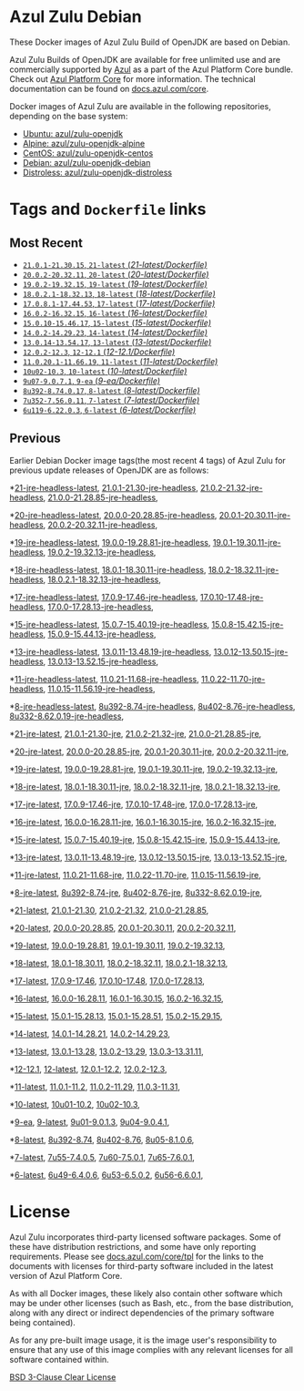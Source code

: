 Azul Zulu Debian
================

These Docker images of Azul Zulu Build of OpenJDK are based on Debian.

Azul Zulu Builds of OpenJDK are available for free unlimited use and are commercially supported by [Azul][1] as a part of the Azul Platform Core bundle.
Check out [Azul Platform Core][2] for more information. The technical documentation can be found on [docs.azul.com/core][3].

Docker images of Azul Zulu are available in the following repositories, depending on the base system:

  * [Ubuntu: azul/zulu-openjdk][4]
  * [Alpine: azul/zulu-openjdk-alpine][5]
  * [CentOS: azul/zulu-openjdk-centos][6]
  * [Debian: azul/zulu-openjdk-debian][7]
  * [Distroless: azul/zulu-openjdk-distroless][8]

Tags and `Dockerfile` links
===========================

Most Recent
-----------


  * [`21.0.1-21.30.15`, `21-latest` (*21-latest/Dockerfile)*][11]
  * [`20.0.2-20.32.11`, `20-latest` (*20-latest/Dockerfile)*][26]
  * [`19.0.2-19.32.15`, `19-latest` (*19-latest/Dockerfile)*][38]
  * [`18.0.2.1-18.32.13`, `18-latest` (*18-latest/Dockerfile)*][51]
  * [`17.0.8.1-17.44.53`, `17-latest` (*17-latest/Dockerfile)*][63]
  * [`16.0.2-16.32.15`, `16-latest` (*16-latest/Dockerfile)*][108]
  * [`15.0.10-15.46.17`, `15-latest` (*15-latest/Dockerfile)*][116]
  * [`14.0.2-14.29.23`, `14-latest` (*14-latest/Dockerfile)*][138]
  * [`13.0.14-13.54.17`, `13-latest` (*13-latest/Dockerfile)*][141]
  * [`12.0.2-12.3`, `12-12.1` (*12-12.1/Dockerfile)*][166]
  * [`11.0.20.1-11.66.19`, `11-latest` (*11-latest/Dockerfile)*][170]
  * [`10u02-10.3`, `10-latest` (*10-latest/Dockerfile)*][221]
  * [`9u07-9.0.7.1`, `9-ea` (*9-ea/Dockerfile)*][224]
  * [`8u392-8.74.0.17`, `8-latest` (*8-latest/Dockerfile)*][229]
  * [`7u352-7.56.0.11`, `7-latest` (*7-latest/Dockerfile)*][303]
  * [`6u119-6.22.0.3`, `6-latest` (*6-latest/Dockerfile)*][341]

Previous
--------

Earlier Debian Docker image tags(the most recent 4 tags) of Azul Zulu for previous update releases of OpenJDK are as follows:


  *[21-jre-headless-latest][21],
  [21.0.1-21.30-jre-headless][22],
  [21.0.2-21.32-jre-headless][23],
  [21.0.0-21.28.85-jre-headless][24],
  
  
  *[20-jre-headless-latest][34],
  [20.0.0-20.28.85-jre-headless][35],
  [20.0.1-20.30.11-jre-headless][36],
  [20.0.2-20.32.11-jre-headless][37],
  
  *[19-jre-headless-latest][47],
  [19.0.0-19.28.81-jre-headless][48],
  [19.0.1-19.30.11-jre-headless][49],
  [19.0.2-19.32.13-jre-headless][50],
  
  *[18-jre-headless-latest][59],
  [18.0.1-18.30.11-jre-headless][60],
  [18.0.2-18.32.11-jre-headless][61],
  [18.0.2.1-18.32.13-jre-headless][62],
  
  *[17-jre-headless-latest][93],
  [17.0.9-17.46-jre-headless][94],
  [17.0.10-17.48-jre-headless][95],
  [17.0.0-17.28.13-jre-headless][96],
  
  
  
  
  
  
  
  
  
  
  
  
  *[15-jre-headless-latest][133],
  [15.0.7-15.40.19-jre-headless][134],
  [15.0.8-15.42.15-jre-headless][135],
  [15.0.9-15.44.13-jre-headless][136],
  
  
  *[13-jre-headless-latest][161],
  [13.0.11-13.48.19-jre-headless][162],
  [13.0.12-13.50.15-jre-headless][163],
  [13.0.13-13.52.15-jre-headless][164],
  
  
  *[11-jre-headless-latest][207],
  [11.0.21-11.68-jre-headless][210],
  [11.0.22-11.70-jre-headless][211],
  [11.0.15-11.56.19-jre-headless][212],
  
  
  
  
  
  
  
  
  
  *[8-jre-headless-latest][291],
  [8u392-8.74-jre-headless][292],
  [8u402-8.76-jre-headless][293],
  [8u332-8.62.0.19-jre-headless][294],
  
  
  
  
  
  
  
  
  
  *[21-jre-latest][14],
  [21.0.1-21.30-jre][17],
  [21.0.2-21.32-jre][18],
  [21.0.0-21.28.85-jre][19],
  
  
  *[20-jre-latest][27],
  [20.0.0-20.28.85-jre][31],
  [20.0.1-20.30.11-jre][32],
  [20.0.2-20.32.11-jre][33],
  
  *[19-jre-latest][39],
  [19.0.0-19.28.81-jre][44],
  [19.0.1-19.30.11-jre][45],
  [19.0.2-19.32.13-jre][46],
  
  *[18-jre-latest][52],
  [18.0.1-18.30.11-jre][56],
  [18.0.2-18.32.11-jre][57],
  [18.0.2.1-18.32.13-jre][58],
  
  *[17-jre-latest][65],
  [17.0.9-17.46-jre][77],
  [17.0.10-17.48-jre][78],
  [17.0.0-17.28.13-jre][81],
  
  
  
  
  
  
  
  
  
  
  
  
  *[16-jre-latest][109],
  [16.0.0-16.28.11-jre][113],
  [16.0.1-16.30.15-jre][114],
  [16.0.2-16.32.15-jre][115],
  
  *[15-jre-latest][117],
  [15.0.7-15.40.19-jre][129],
  [15.0.8-15.42.15-jre][130],
  [15.0.9-15.44.13-jre][131],
  
  
  *[13-jre-latest][144],
  [13.0.11-13.48.19-jre][157],
  [13.0.12-13.50.15-jre][158],
  [13.0.13-13.52.15-jre][159],
  
  
  *[11-jre-latest][177],
  [11.0.21-11.68-jre][195],
  [11.0.22-11.70-jre][196],
  [11.0.15-11.56.19-jre][200],
  
  
  
  
  
  
  
  
  
  *[8-jre-latest][232],
  [8u392-8.74-jre][257],
  [8u402-8.76-jre][258],
  [8u332-8.62.0.19-jre][282],
  
  
  
  
  
  
  
  
  
  *[21-latest][11],
  [21.0.1-21.30][12],
  [21.0.2-21.32][13],
  [21.0.0-21.28.85][15],
  
  
  *[20-latest][26],
  [20.0.0-20.28.85][28],
  [20.0.1-20.30.11][29],
  [20.0.2-20.32.11][30],
  
  *[19-latest][38],
  [19.0.0-19.28.81][40],
  [19.0.1-19.30.11][41],
  [19.0.2-19.32.13][42],
  
  
  *[18-latest][51],
  [18.0.1-18.30.11][53],
  [18.0.2-18.32.11][54],
  [18.0.2.1-18.32.13][55],
  
  *[17-latest][63],
  [17.0.9-17.46][64],
  [17.0.10-17.48][66],
  [17.0.0-17.28.13][67],
  
  
  
  
  
  
  
  
  
  
  
  
  *[16-latest][108],
  [16.0.0-16.28.11][110],
  [16.0.1-16.30.15][111],
  [16.0.2-16.32.15][112],
  
  *[15-latest][116],
  [15.0.1-15.28.13][118],
  [15.0.1-15.28.51][119],
  [15.0.2-15.29.15][120],
  
  
  
  
  
  
  
  
  
  *[14-latest][138],
  [14.0.1-14.28.21][139],
  [14.0.2-14.29.23][140],
  
  *[13-latest][141],
  [13.0.1-13.28][142],
  [13.0.2-13.29][143],
  [13.0.3-13.31.11][145],
  
  
  
  
  
  
  
  
  
  
  
  
  *[12-12.1][166],
  [12-latest][167],
  [12.0.1-12.2][168],
  [12.0.2-12.3][169],
  
  *[11-latest][170],
  [11.0.1-11.2][171],
  [11.0.2-11.29][172],
  [11.0.3-11.31][173],
  
  
  
  
  
  
  
  
  
  
  
  
  
  
  
  
  
  
  
  
  
  
  
  
  *[10-latest][221],
  [10u01-10.2][222],
  [10u02-10.3][223],
  
  *[9-ea][224],
  [9-latest][225],
  [9u01-9.0.1.3][226],
  [9u04-9.0.4.1][227],
  
  
  *[8-latest][229],
  [8u392-8.74][230],
  [8u402-8.76][231],
  [8u05-8.1.0.6][233],
  
  
  
  
  
  
  
  
  
  
  
  
  
  
  
  
  
  
  
  
  
  
  
  
  
  
  
  
  
  
  
  
  
  
  
  
  
  
  
  
  
  
  
  
  
  
  
  *[7-latest][303],
  [7u55-7.4.0.5][304],
  [7u60-7.5.0.1][305],
  [7u65-7.6.0.1][306],
  
  
  
  
  
  
  
  
  
  
  
  
  
  
  
  
  
  
  
  
  
  
  
  
  
  
  
  
  
  
  
  
  
  
  
  *[6-latest][341],
  [6u49-6.4.0.6][342],
  [6u53-6.5.0.2][343],
  [6u56-6.6.0.1][344],
  
  
  
  
  
  
  
  
  
  
  
  
  
  
  
  
  License
=======

Azul Zulu incorporates third-party licensed software packages. Some of these have distribution restrictions, and some have only reporting requirements. Please see [docs.azul.com/core/tpl][9] for the links to the documents with licenses for third-party software included in the latest version of Azul Platform Core.

As with all Docker images, these likely also contain other software which may be under other licenses (such as Bash, etc., from the base distribution, along with any direct or indirect dependencies of the primary software being contained).

As for any pre-built image usage, it is the image user's responsibility to ensure that any use of this image complies with any relevant licenses for all software contained within.

[BSD 3-Clause Clear License][10]

  [1]: https://www.azul.com/
  [2]: https://www.azul.com/products/core/
  [3]: https://docs.azul.com/core/
  [4]: https://hub.docker.com/r/azul/zulu-openjdk
  [5]: https://hub.docker.com/r/azul/zulu-openjdk-alpine
  [6]: https://hub.docker.com/r/azul/zulu-openjdk-centos
  [7]: https://hub.docker.com/r/azul/zulu-openjdk-debian
  [8]: https://hub.docker.com/r/azul/zulu-openjdk-distroless
  [9]: https://docs.azul.com/core/tpl
  [10]: https://github.com/zulu-openjdk/zulu-openjdk/blob/master/LICENSE.txt


  [21]: https://github.com/zulu-openjdk/zulu-openjdk/blob/master/debian/21-jre-headless-latest/Dockerfile
  [22]: https://github.com/zulu-openjdk/zulu-openjdk/blob/master/debian/21.0.1-21.30-jre-headless/Dockerfile
  [23]: https://github.com/zulu-openjdk/zulu-openjdk/blob/master/debian/21.0.2-21.32-jre-headless/Dockerfile
  [24]: https://github.com/zulu-openjdk/zulu-openjdk/blob/master/debian/21.0.0-21.28.85-jre-headless/Dockerfile
  
  
  [34]: https://github.com/zulu-openjdk/zulu-openjdk/blob/master/debian/20-jre-headless-latest/Dockerfile
  [35]: https://github.com/zulu-openjdk/zulu-openjdk/blob/master/debian/20.0.0-20.28.85-jre-headless/Dockerfile
  [36]: https://github.com/zulu-openjdk/zulu-openjdk/blob/master/debian/20.0.1-20.30.11-jre-headless/Dockerfile
  [37]: https://github.com/zulu-openjdk/zulu-openjdk/blob/master/debian/20.0.2-20.32.11-jre-headless/Dockerfile
  
  [47]: https://github.com/zulu-openjdk/zulu-openjdk/blob/master/debian/19-jre-headless-latest/Dockerfile
  [48]: https://github.com/zulu-openjdk/zulu-openjdk/blob/master/debian/19.0.0-19.28.81-jre-headless/Dockerfile
  [49]: https://github.com/zulu-openjdk/zulu-openjdk/blob/master/debian/19.0.1-19.30.11-jre-headless/Dockerfile
  [50]: https://github.com/zulu-openjdk/zulu-openjdk/blob/master/debian/19.0.2-19.32.13-jre-headless/Dockerfile
  
  [59]: https://github.com/zulu-openjdk/zulu-openjdk/blob/master/debian/18-jre-headless-latest/Dockerfile
  [60]: https://github.com/zulu-openjdk/zulu-openjdk/blob/master/debian/18.0.1-18.30.11-jre-headless/Dockerfile
  [61]: https://github.com/zulu-openjdk/zulu-openjdk/blob/master/debian/18.0.2-18.32.11-jre-headless/Dockerfile
  [62]: https://github.com/zulu-openjdk/zulu-openjdk/blob/master/debian/18.0.2.1-18.32.13-jre-headless/Dockerfile
  
  [93]: https://github.com/zulu-openjdk/zulu-openjdk/blob/master/debian/17-jre-headless-latest/Dockerfile
  [94]: https://github.com/zulu-openjdk/zulu-openjdk/blob/master/debian/17.0.9-17.46-jre-headless/Dockerfile
  [95]: https://github.com/zulu-openjdk/zulu-openjdk/blob/master/debian/17.0.10-17.48-jre-headless/Dockerfile
  [96]: https://github.com/zulu-openjdk/zulu-openjdk/blob/master/debian/17.0.0-17.28.13-jre-headless/Dockerfile
  
  
  
  
  
  
  
  
  
  
  
  
  [133]: https://github.com/zulu-openjdk/zulu-openjdk/blob/master/debian/15-jre-headless-latest/Dockerfile
  [134]: https://github.com/zulu-openjdk/zulu-openjdk/blob/master/debian/15.0.7-15.40.19-jre-headless/Dockerfile
  [135]: https://github.com/zulu-openjdk/zulu-openjdk/blob/master/debian/15.0.8-15.42.15-jre-headless/Dockerfile
  [136]: https://github.com/zulu-openjdk/zulu-openjdk/blob/master/debian/15.0.9-15.44.13-jre-headless/Dockerfile
  
  
  [161]: https://github.com/zulu-openjdk/zulu-openjdk/blob/master/debian/13-jre-headless-latest/Dockerfile
  [162]: https://github.com/zulu-openjdk/zulu-openjdk/blob/master/debian/13.0.11-13.48.19-jre-headless/Dockerfile
  [163]: https://github.com/zulu-openjdk/zulu-openjdk/blob/master/debian/13.0.12-13.50.15-jre-headless/Dockerfile
  [164]: https://github.com/zulu-openjdk/zulu-openjdk/blob/master/debian/13.0.13-13.52.15-jre-headless/Dockerfile
  
  
  [207]: https://github.com/zulu-openjdk/zulu-openjdk/blob/master/debian/11-jre-headless-latest/Dockerfile
  [210]: https://github.com/zulu-openjdk/zulu-openjdk/blob/master/debian/11.0.21-11.68-jre-headless/Dockerfile
  [211]: https://github.com/zulu-openjdk/zulu-openjdk/blob/master/debian/11.0.22-11.70-jre-headless/Dockerfile
  [212]: https://github.com/zulu-openjdk/zulu-openjdk/blob/master/debian/11.0.15-11.56.19-jre-headless/Dockerfile
  
  
  
  
  
  
  
  
  
  [291]: https://github.com/zulu-openjdk/zulu-openjdk/blob/master/debian/8-jre-headless-latest/Dockerfile
  [292]: https://github.com/zulu-openjdk/zulu-openjdk/blob/master/debian/8u392-8.74-jre-headless/Dockerfile
  [293]: https://github.com/zulu-openjdk/zulu-openjdk/blob/master/debian/8u402-8.76-jre-headless/Dockerfile
  [294]: https://github.com/zulu-openjdk/zulu-openjdk/blob/master/debian/8u332-8.62.0.19-jre-headless/Dockerfile
  
  
  
  
  
  
  
  
  
  [14]: https://github.com/zulu-openjdk/zulu-openjdk/blob/master/debian/21-jre-latest/Dockerfile
  [17]: https://github.com/zulu-openjdk/zulu-openjdk/blob/master/debian/21.0.1-21.30-jre/Dockerfile
  [18]: https://github.com/zulu-openjdk/zulu-openjdk/blob/master/debian/21.0.2-21.32-jre/Dockerfile
  [19]: https://github.com/zulu-openjdk/zulu-openjdk/blob/master/debian/21.0.0-21.28.85-jre/Dockerfile
  
  
  [27]: https://github.com/zulu-openjdk/zulu-openjdk/blob/master/debian/20-jre-latest/Dockerfile
  [31]: https://github.com/zulu-openjdk/zulu-openjdk/blob/master/debian/20.0.0-20.28.85-jre/Dockerfile
  [32]: https://github.com/zulu-openjdk/zulu-openjdk/blob/master/debian/20.0.1-20.30.11-jre/Dockerfile
  [33]: https://github.com/zulu-openjdk/zulu-openjdk/blob/master/debian/20.0.2-20.32.11-jre/Dockerfile
  
  [39]: https://github.com/zulu-openjdk/zulu-openjdk/blob/master/debian/19-jre-latest/Dockerfile
  [44]: https://github.com/zulu-openjdk/zulu-openjdk/blob/master/debian/19.0.0-19.28.81-jre/Dockerfile
  [45]: https://github.com/zulu-openjdk/zulu-openjdk/blob/master/debian/19.0.1-19.30.11-jre/Dockerfile
  [46]: https://github.com/zulu-openjdk/zulu-openjdk/blob/master/debian/19.0.2-19.32.13-jre/Dockerfile
  
  [52]: https://github.com/zulu-openjdk/zulu-openjdk/blob/master/debian/18-jre-latest/Dockerfile
  [56]: https://github.com/zulu-openjdk/zulu-openjdk/blob/master/debian/18.0.1-18.30.11-jre/Dockerfile
  [57]: https://github.com/zulu-openjdk/zulu-openjdk/blob/master/debian/18.0.2-18.32.11-jre/Dockerfile
  [58]: https://github.com/zulu-openjdk/zulu-openjdk/blob/master/debian/18.0.2.1-18.32.13-jre/Dockerfile
  
  [65]: https://github.com/zulu-openjdk/zulu-openjdk/blob/master/debian/17-jre-latest/Dockerfile
  [77]: https://github.com/zulu-openjdk/zulu-openjdk/blob/master/debian/17.0.9-17.46-jre/Dockerfile
  [78]: https://github.com/zulu-openjdk/zulu-openjdk/blob/master/debian/17.0.10-17.48-jre/Dockerfile
  [81]: https://github.com/zulu-openjdk/zulu-openjdk/blob/master/debian/17.0.0-17.28.13-jre/Dockerfile
  
  
  
  
  
  
  
  
  
  
  
  
  [109]: https://github.com/zulu-openjdk/zulu-openjdk/blob/master/debian/16-jre-latest/Dockerfile
  [113]: https://github.com/zulu-openjdk/zulu-openjdk/blob/master/debian/16.0.0-16.28.11-jre/Dockerfile
  [114]: https://github.com/zulu-openjdk/zulu-openjdk/blob/master/debian/16.0.1-16.30.15-jre/Dockerfile
  [115]: https://github.com/zulu-openjdk/zulu-openjdk/blob/master/debian/16.0.2-16.32.15-jre/Dockerfile
  
  [117]: https://github.com/zulu-openjdk/zulu-openjdk/blob/master/debian/15-jre-latest/Dockerfile
  [129]: https://github.com/zulu-openjdk/zulu-openjdk/blob/master/debian/15.0.7-15.40.19-jre/Dockerfile
  [130]: https://github.com/zulu-openjdk/zulu-openjdk/blob/master/debian/15.0.8-15.42.15-jre/Dockerfile
  [131]: https://github.com/zulu-openjdk/zulu-openjdk/blob/master/debian/15.0.9-15.44.13-jre/Dockerfile
  
  
  [144]: https://github.com/zulu-openjdk/zulu-openjdk/blob/master/debian/13-jre-latest/Dockerfile
  [157]: https://github.com/zulu-openjdk/zulu-openjdk/blob/master/debian/13.0.11-13.48.19-jre/Dockerfile
  [158]: https://github.com/zulu-openjdk/zulu-openjdk/blob/master/debian/13.0.12-13.50.15-jre/Dockerfile
  [159]: https://github.com/zulu-openjdk/zulu-openjdk/blob/master/debian/13.0.13-13.52.15-jre/Dockerfile
  
  
  [177]: https://github.com/zulu-openjdk/zulu-openjdk/blob/master/debian/11-jre-latest/Dockerfile
  [195]: https://github.com/zulu-openjdk/zulu-openjdk/blob/master/debian/11.0.21-11.68-jre/Dockerfile
  [196]: https://github.com/zulu-openjdk/zulu-openjdk/blob/master/debian/11.0.22-11.70-jre/Dockerfile
  [200]: https://github.com/zulu-openjdk/zulu-openjdk/blob/master/debian/11.0.15-11.56.19-jre/Dockerfile
  
  
  
  
  
  
  
  
  
  [232]: https://github.com/zulu-openjdk/zulu-openjdk/blob/master/debian/8-jre-latest/Dockerfile
  [257]: https://github.com/zulu-openjdk/zulu-openjdk/blob/master/debian/8u392-8.74-jre/Dockerfile
  [258]: https://github.com/zulu-openjdk/zulu-openjdk/blob/master/debian/8u402-8.76-jre/Dockerfile
  [282]: https://github.com/zulu-openjdk/zulu-openjdk/blob/master/debian/8u332-8.62.0.19-jre/Dockerfile
  
  
  
  
  
  
  
  
  
  [11]: https://github.com/zulu-openjdk/zulu-openjdk/blob/master/debian/21-latest/Dockerfile
  [12]: https://github.com/zulu-openjdk/zulu-openjdk/blob/master/debian/21.0.1-21.30/Dockerfile
  [13]: https://github.com/zulu-openjdk/zulu-openjdk/blob/master/debian/21.0.2-21.32/Dockerfile
  [15]: https://github.com/zulu-openjdk/zulu-openjdk/blob/master/debian/21.0.0-21.28.85/Dockerfile
  
  
  [26]: https://github.com/zulu-openjdk/zulu-openjdk/blob/master/debian/20-latest/Dockerfile
  [28]: https://github.com/zulu-openjdk/zulu-openjdk/blob/master/debian/20.0.0-20.28.85/Dockerfile
  [29]: https://github.com/zulu-openjdk/zulu-openjdk/blob/master/debian/20.0.1-20.30.11/Dockerfile
  [30]: https://github.com/zulu-openjdk/zulu-openjdk/blob/master/debian/20.0.2-20.32.11/Dockerfile
  
  [38]: https://github.com/zulu-openjdk/zulu-openjdk/blob/master/debian/19-latest/Dockerfile
  [40]: https://github.com/zulu-openjdk/zulu-openjdk/blob/master/debian/19.0.0-19.28.81/Dockerfile
  [41]: https://github.com/zulu-openjdk/zulu-openjdk/blob/master/debian/19.0.1-19.30.11/Dockerfile
  [42]: https://github.com/zulu-openjdk/zulu-openjdk/blob/master/debian/19.0.2-19.32.13/Dockerfile
  
  
  [51]: https://github.com/zulu-openjdk/zulu-openjdk/blob/master/debian/18-latest/Dockerfile
  [53]: https://github.com/zulu-openjdk/zulu-openjdk/blob/master/debian/18.0.1-18.30.11/Dockerfile
  [54]: https://github.com/zulu-openjdk/zulu-openjdk/blob/master/debian/18.0.2-18.32.11/Dockerfile
  [55]: https://github.com/zulu-openjdk/zulu-openjdk/blob/master/debian/18.0.2.1-18.32.13/Dockerfile
  
  [63]: https://github.com/zulu-openjdk/zulu-openjdk/blob/master/debian/17-latest/Dockerfile
  [64]: https://github.com/zulu-openjdk/zulu-openjdk/blob/master/debian/17.0.9-17.46/Dockerfile
  [66]: https://github.com/zulu-openjdk/zulu-openjdk/blob/master/debian/17.0.10-17.48/Dockerfile
  [67]: https://github.com/zulu-openjdk/zulu-openjdk/blob/master/debian/17.0.0-17.28.13/Dockerfile
  
  
  
  
  
  
  
  
  
  
  
  
  [108]: https://github.com/zulu-openjdk/zulu-openjdk/blob/master/debian/16-latest/Dockerfile
  [110]: https://github.com/zulu-openjdk/zulu-openjdk/blob/master/debian/16.0.0-16.28.11/Dockerfile
  [111]: https://github.com/zulu-openjdk/zulu-openjdk/blob/master/debian/16.0.1-16.30.15/Dockerfile
  [112]: https://github.com/zulu-openjdk/zulu-openjdk/blob/master/debian/16.0.2-16.32.15/Dockerfile
  
  [116]: https://github.com/zulu-openjdk/zulu-openjdk/blob/master/debian/15-latest/Dockerfile
  [118]: https://github.com/zulu-openjdk/zulu-openjdk/blob/master/debian/15.0.1-15.28.13/Dockerfile
  [119]: https://github.com/zulu-openjdk/zulu-openjdk/blob/master/debian/15.0.1-15.28.51/Dockerfile
  [120]: https://github.com/zulu-openjdk/zulu-openjdk/blob/master/debian/15.0.2-15.29.15/Dockerfile
  
  
  
  
  
  
  
  
  
  [138]: https://github.com/zulu-openjdk/zulu-openjdk/blob/master/debian/14-latest/Dockerfile
  [139]: https://github.com/zulu-openjdk/zulu-openjdk/blob/master/debian/14.0.1-14.28.21/Dockerfile
  [140]: https://github.com/zulu-openjdk/zulu-openjdk/blob/master/debian/14.0.2-14.29.23/Dockerfile
  
  [141]: https://github.com/zulu-openjdk/zulu-openjdk/blob/master/debian/13-latest/Dockerfile
  [142]: https://github.com/zulu-openjdk/zulu-openjdk/blob/master/debian/13.0.1-13.28/Dockerfile
  [143]: https://github.com/zulu-openjdk/zulu-openjdk/blob/master/debian/13.0.2-13.29/Dockerfile
  [145]: https://github.com/zulu-openjdk/zulu-openjdk/blob/master/debian/13.0.3-13.31.11/Dockerfile
  
  
  
  
  
  
  
  
  
  
  
  
  [166]: https://github.com/zulu-openjdk/zulu-openjdk/blob/master/debian/12-12.1/Dockerfile
  [167]: https://github.com/zulu-openjdk/zulu-openjdk/blob/master/debian/12-latest/Dockerfile
  [168]: https://github.com/zulu-openjdk/zulu-openjdk/blob/master/debian/12.0.1-12.2/Dockerfile
  [169]: https://github.com/zulu-openjdk/zulu-openjdk/blob/master/debian/12.0.2-12.3/Dockerfile
  
  [170]: https://github.com/zulu-openjdk/zulu-openjdk/blob/master/debian/11-latest/Dockerfile
  [171]: https://github.com/zulu-openjdk/zulu-openjdk/blob/master/debian/11.0.1-11.2/Dockerfile
  [172]: https://github.com/zulu-openjdk/zulu-openjdk/blob/master/debian/11.0.2-11.29/Dockerfile
  [173]: https://github.com/zulu-openjdk/zulu-openjdk/blob/master/debian/11.0.3-11.31/Dockerfile
  
  
  
  
  
  
  
  
  
  
  
  
  
  
  
  
  
  
  
  
  
  
  
  
  [221]: https://github.com/zulu-openjdk/zulu-openjdk/blob/master/debian/10-latest/Dockerfile
  [222]: https://github.com/zulu-openjdk/zulu-openjdk/blob/master/debian/10u01-10.2/Dockerfile
  [223]: https://github.com/zulu-openjdk/zulu-openjdk/blob/master/debian/10u02-10.3/Dockerfile
  
  [224]: https://github.com/zulu-openjdk/zulu-openjdk/blob/master/debian/9-ea/Dockerfile
  [225]: https://github.com/zulu-openjdk/zulu-openjdk/blob/master/debian/9-latest/Dockerfile
  [226]: https://github.com/zulu-openjdk/zulu-openjdk/blob/master/debian/9u01-9.0.1.3/Dockerfile
  [227]: https://github.com/zulu-openjdk/zulu-openjdk/blob/master/debian/9u04-9.0.4.1/Dockerfile
  
  
  [229]: https://github.com/zulu-openjdk/zulu-openjdk/blob/master/debian/8-latest/Dockerfile
  [230]: https://github.com/zulu-openjdk/zulu-openjdk/blob/master/debian/8u392-8.74/Dockerfile
  [231]: https://github.com/zulu-openjdk/zulu-openjdk/blob/master/debian/8u402-8.76/Dockerfile
  [233]: https://github.com/zulu-openjdk/zulu-openjdk/blob/master/debian/8u05-8.1.0.6/Dockerfile
  
  
  
  
  
  
  
  
  
  
  
  
  
  
  
  
  
  
  
  
  
  
  
  
  
  
  
  
  
  
  
  
  
  
  
  
  
  
  
  
  
  
  
  
  
  
  
  [303]: https://github.com/zulu-openjdk/zulu-openjdk/blob/master/debian/7-latest/Dockerfile
  [304]: https://github.com/zulu-openjdk/zulu-openjdk/blob/master/debian/7u55-7.4.0.5/Dockerfile
  [305]: https://github.com/zulu-openjdk/zulu-openjdk/blob/master/debian/7u60-7.5.0.1/Dockerfile
  [306]: https://github.com/zulu-openjdk/zulu-openjdk/blob/master/debian/7u65-7.6.0.1/Dockerfile
  
  
  
  
  
  
  
  
  
  
  
  
  
  
  
  
  
  
  
  
  
  
  
  
  
  
  
  
  
  
  
  
  
  
  
  [341]: https://github.com/zulu-openjdk/zulu-openjdk/blob/master/debian/6-latest/Dockerfile
  [342]: https://github.com/zulu-openjdk/zulu-openjdk/blob/master/debian/6u49-6.4.0.6/Dockerfile
  [343]: https://github.com/zulu-openjdk/zulu-openjdk/blob/master/debian/6u53-6.5.0.2/Dockerfile
  [344]: https://github.com/zulu-openjdk/zulu-openjdk/blob/master/debian/6u56-6.6.0.1/Dockerfile
  
  
  
  
  
  
  
  
  
  
  
  
  
  
  
  
  